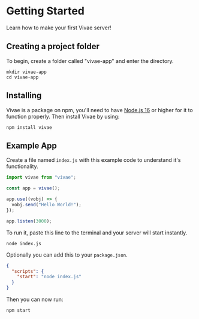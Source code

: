# Getting Started

Learn how to make your first Vivae server!

## Creating a project folder

To begin, create a folder called "vivae-app" and enter the directory.

```
mkdir vivae-app
cd vivae-app
```

## Installing

Vivae is a package on npm, you'll need to have [Node.js 16](https://nodejs.org/en/download) or higher for it to function properly. Then install Vivae by using:

```
npm install vivae
```

## Example App

Create a file named `index.js` with this example code to understand it's functionality.

```javascript
import vivae from "vivae";

const app = vivae();

app.use((vobj) => {
  vobj.send("Hello World!");
});

app.listen(3000);
```

To run it, paste this line to the terminal and your server will start instantly.

```
node index.js
```

Optionally you can add this to your `package.json`.

```json
{
  "scripts": {
    "start": "node index.js"
  }
}
```

Then you can now run:

```
npm start
```
